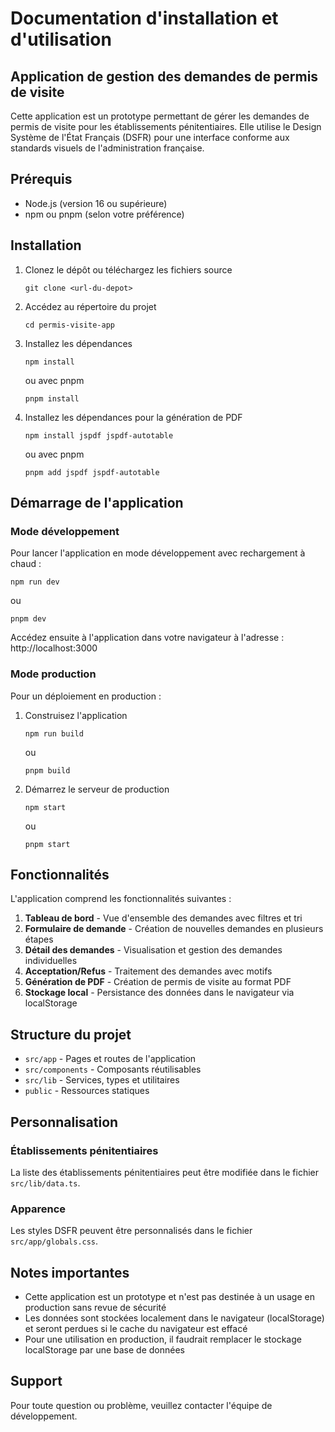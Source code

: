 # Documentation d'installation et d'utilisation

## Application de gestion des demandes de permis de visite

Cette application est un prototype permettant de gérer les demandes de permis de visite pour les établissements pénitentiaires. Elle utilise le Design Système de l'État Français (DSFR) pour une interface conforme aux standards visuels de l'administration française.

## Prérequis

- Node.js (version 16 ou supérieure)
- npm ou pnpm (selon votre préférence)

## Installation

1. Clonez le dépôt ou téléchargez les fichiers source
   ```
   git clone <url-du-depot>
   ```

2. Accédez au répertoire du projet
   ```
   cd permis-visite-app
   ```

3. Installez les dépendances
   ```
   npm install
   ```
   ou avec pnpm
   ```
   pnpm install
   ```

4. Installez les dépendances pour la génération de PDF
   ```
   npm install jspdf jspdf-autotable
   ```
   ou avec pnpm
   ```
   pnpm add jspdf jspdf-autotable
   ```

## Démarrage de l'application

### Mode développement

Pour lancer l'application en mode développement avec rechargement à chaud :

```
npm run dev
```
ou
```
pnpm dev
```

Accédez ensuite à l'application dans votre navigateur à l'adresse : http://localhost:3000

### Mode production

Pour un déploiement en production :

1. Construisez l'application
   ```
   npm run build
   ```
   ou
   ```
   pnpm build
   ```

2. Démarrez le serveur de production
   ```
   npm start
   ```
   ou
   ```
   pnpm start
   ```

## Fonctionnalités

L'application comprend les fonctionnalités suivantes :

1. **Tableau de bord** - Vue d'ensemble des demandes avec filtres et tri
2. **Formulaire de demande** - Création de nouvelles demandes en plusieurs étapes
3. **Détail des demandes** - Visualisation et gestion des demandes individuelles
4. **Acceptation/Refus** - Traitement des demandes avec motifs
5. **Génération de PDF** - Création de permis de visite au format PDF
6. **Stockage local** - Persistance des données dans le navigateur via localStorage

## Structure du projet

- `src/app` - Pages et routes de l'application
- `src/components` - Composants réutilisables
- `src/lib` - Services, types et utilitaires
- `public` - Ressources statiques

## Personnalisation

### Établissements pénitentiaires

La liste des établissements pénitentiaires peut être modifiée dans le fichier `src/lib/data.ts`.

### Apparence

Les styles DSFR peuvent être personnalisés dans le fichier `src/app/globals.css`.

## Notes importantes

- Cette application est un prototype et n'est pas destinée à un usage en production sans revue de sécurité
- Les données sont stockées localement dans le navigateur (localStorage) et seront perdues si le cache du navigateur est effacé
- Pour une utilisation en production, il faudrait remplacer le stockage localStorage par une base de données

## Support

Pour toute question ou problème, veuillez contacter l'équipe de développement.
